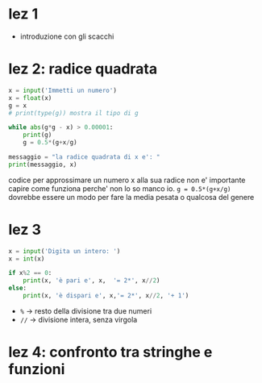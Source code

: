 # lez 1
* introduzione con gli scacchi

# lez 2: radice quadrata 
```python
x = input('Immetti un numero')
x = float(x)
g = x
# print(type(g)) mostra il tipo di g

while abs(g*g - x) > 0.00001: 
	print(g)
	g = 0.5*(g+x/g)

messaggio = "la radice quadrata di x e': "
print(messaggio, x)
```

codice per approssimare un numero x alla sua radice
non e' importante capire come funziona perche' non lo so manco io. 
`g = 0.5*(g+x/g)` dovrebbe essere un modo per fare la media pesata o qualcosa del genere

# lez 3
```python
x = input('Digita un intero: ')
x = int(x)

if x%2 == 0:
    print(x, 'è pari e', x,  '= 2*', x//2)
else:
    print(x, 'è dispari e', x,'= 2*', x//2, '+ 1')
```
* `%` -> resto della divisione tra due numeri
* `//` -> divisione intera, senza virgola

# lez 4: confronto tra stringhe e funzioni
```python

```